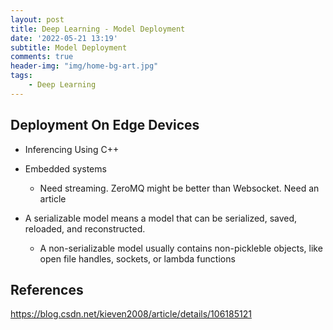 ```yaml
---
layout: post
title: Deep Learning - Model Deployment
date: '2022-05-21 13:19'
subtitle: Model Deployment
comments: true
header-img: "img/home-bg-art.jpg"
tags:
    - Deep Learning
---
```


## Deployment On Edge Devices

- Inferencing Using C++

- Embedded systems
  - Need streaming. ZeroMQ might be better than Websocket. Need an article

- A serializable model means a model that can be serialized, saved, reloaded, and reconstructed.
  - A non-serializable model usually contains non-pickleble objects, like open file handles, sockets, or lambda functions

## References

<https://blog.csdn.net/kieven2008/article/details/106185121>
